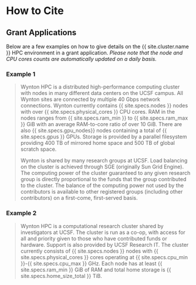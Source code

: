 # How to Cite

## Grant Applications

Below are a few examples on how to give details on the {{ site.cluster.name }} HPC environment in a grant application.  _Please note that the node and CPU cores counts are automatically updated on a daily basis._

### Example 1

> Wynton HPC is a distributed high-performance computing cluster with nodes
> in many different data centers on the UCSF campus.  All Wynton sites are
> connected by multiple 40 Gbps network connections.  Wynton currently
> contains {{ site.specs.nodes }} nodes with over
> {{ site.specs.physical_cores }} CPU cores.
> RAM in the nodes ranges from {{ site.specs.ram_min }} to
> {{ site.specs.ram_max }} GiB with an average RAM-to-core ratio of over 10 GiB.
> There are also {{ site.specs.gpu_nodes}} nodes containing a total of
> {{ site.specs.gpus }} GPUs.
> Storage is provided by a parallel filesystem providing 400 TB of mirrored
> home space and 500 TB of global scratch space.
> 
> Wynton is shared by many research groups at UCSF.  Load balancing on the
> cluster is achieved through SGE (originally Sun Grid Engine). The
> computing power of the cluster guaranteed to any given research group is
> directly proportional to the funds that the group contributed to the
> cluster. The balance of the computing power not used by the contributors
> is available to other registered groups (including other contributors) on
> a first-come, first-served basis.


### Example 2

> Wynton HPC is a computational research cluster shared by investigators at 
> UCSF.  The cluster is run as a co-op, with access for all and priority 
> given to those who have contributed funds or hardware.  Support is 
> also provided by UCSF Research IT.  The cluster currently consists of
> {{ site.specs.nodes }} nodes with {{ site.specs.physical_cores }} cores
> operating at {{ site.specs.cpu_min }}-{{ site.specs.cpu_max }} GHz.
> Each node has at least {{ site.specs.ram_min }} GiB of RAM and
> total home storage is {{ site.specs.home_size_total }} TiB.
